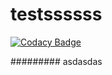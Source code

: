# testssssss

[![Codacy Badge](https://api.codacy.com/project/badge/Grade/b37684b312ca4c9ba2f19b4338403d5e)](https://app.codacy.com/gh/pedrocodacy/testssssss?utm_source=github.com&utm_medium=referral&utm_content=pedrocodacy/testssssss&utm_campaign=Badge_Grade_Settings)

######### asdasdas
